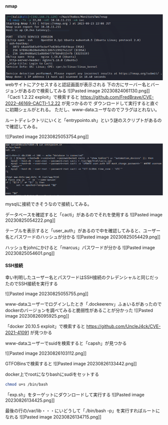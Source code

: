 #### nmap
![Pasted image 20230825054645.png](https://github.com/ma1a9/HTB/blob/main/HTB/Pasted%20image%2020230825054645.png?raw=true)
webサイトにアクセスすると認証画面が表示される
下の方にサーバー名とバージョンがあるので検索してみる
![[Pasted image 20230824061130.png]]
「Cacti 1.2.22 exploit」で検索すると
https://github.com/FredBrave/CVE-2022-46169-CACTI-1.2.22 が見つかるので
ダウンロードして実行すると直ぐに初期シェルがとれる。
ただし、www-dataユーザなのでフラグはとれない。

ルートディレクトリにいくと「entrypointo.sh」という謎のスクリプトがあるので確認してみる。

![[Pasted image 20230825053754.png]]

![Pasted image 20230825053836.png](https://github.com/ma1a9/HTB/blob/main/HTB/Pasted%20image%2020230825053836.png?raw=true)

mysqlに接続できそうなので接続してみる。

データベースを確認すると「cacti」があるのでそれを使用する
![[Pasted image 20230825054222.png]]

テーブルを表示すると「user_auth」があるので中を確認してみると、ユーザー名とパスワードのハッシュが分かる
![[Pasted image 20230825054429.png]]

ハッシュをjohnにかけると「marcus」パスワードが分かる
![[Pasted image 20230825054601.png]]

#### SSH接続
幸い判明したユーザー名とパスワードはSSH接続のクレデンシャルと同じだったのでSSH接続を実行する

![[Pasted image 20230825055755.png]]

www-dataユーザーでログインしたとき「.dockeerenv」ふぁいるがあったので
dockerのバージョンを調べてみると脆弱性があることが分かった
![[Pasted image 20230826095925.png]]

「docker 20.10.5 exploit」で検索すると
https://github.com/UncleJ4ck/CVE-2021-41091 が見つかる

www-dataユーザーでsuidを検索すると「capsh」が見つかる

![[Pasted image 20230826103112.png]]

GTFOBinsで検索すると
![[Pasted image 20230826133442.png]]

docker上でrootになりbashにsudiをセットする
```bash
chmod u+s /bin/bash
```

「exp.sh」をターゲットにダウンロードして実行する
![[Pasted image 20230826134425.png]]

最後の行の/var/lib・・・にいどうして「./bin/bash -p」を実行すればルートになれる
![[Pasted image 20230826134715.png]]

